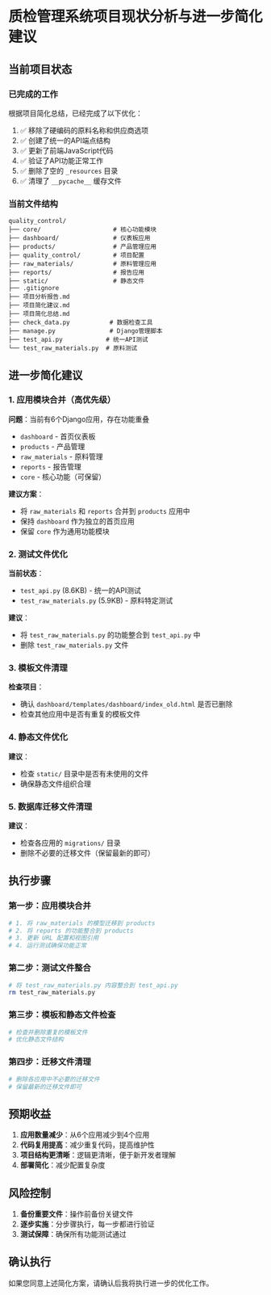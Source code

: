 # 质检管理系统项目现状分析与进一步简化建议

## 当前项目状态

### 已完成的工作
根据项目简化总结，已经完成了以下优化：
1. ✅ 移除了硬编码的原料名称和供应商选项
2. ✅ 创建了统一的API端点结构
3. ✅ 更新了前端JavaScript代码
4. ✅ 验证了API功能正常工作
5. ✅ 删除了空的 `_resources` 目录
6. ✅ 清理了 `__pycache__` 缓存文件

### 当前文件结构
```
quality_control/
├── core/                    # 核心功能模块
├── dashboard/               # 仪表板应用
├── products/                # 产品管理应用
├── quality_control/         # 项目配置
├── raw_materials/           # 原料管理应用
├── reports/                 # 报告应用
├── static/                  # 静态文件
├── .gitignore
├── 项目分析报告.md
├── 项目简化建议.md
├── 项目简化总结.md
├── check_data.py           # 数据检查工具
├── manage.py               # Django管理脚本
├── test_api.py            # 统一API测试
└── test_raw_materials.py  # 原料测试
```

## 进一步简化建议

### 1. 应用模块合并（高优先级）

**问题**：当前有6个Django应用，存在功能重叠
- `dashboard` - 首页仪表板
- `products` - 产品管理
- `raw_materials` - 原料管理
- `reports` - 报告管理
- `core` - 核心功能（可保留）

**建议方案**：
- 将 `raw_materials` 和 `reports` 合并到 `products` 应用中
- 保持 `dashboard` 作为独立的首页应用
- 保留 `core` 作为通用功能模块

### 2. 测试文件优化

**当前状态**：
- `test_api.py` (8.6KB) - 统一的API测试
- `test_raw_materials.py` (5.9KB) - 原料特定测试

**建议**：
- 将 `test_raw_materials.py` 的功能整合到 `test_api.py` 中
- 删除 `test_raw_materials.py` 文件

### 3. 模板文件清理

**检查项目**：
- 确认 `dashboard/templates/dashboard/index_old.html` 是否已删除
- 检查其他应用中是否有重复的模板文件

### 4. 静态文件优化

**建议**：
- 检查 `static/` 目录中是否有未使用的文件
- 确保静态文件组织合理

### 5. 数据库迁移文件清理

**建议**：
- 检查各应用的 `migrations/` 目录
- 删除不必要的迁移文件（保留最新的即可）

## 执行步骤

### 第一步：应用模块合并
```bash
# 1. 将 raw_materials 的模型迁移到 products
# 2. 将 reports 的功能整合到 products
# 3. 更新 URL 配置和视图引用
# 4. 运行测试确保功能正常
```

### 第二步：测试文件整合
```bash
# 将 test_raw_materials.py 内容整合到 test_api.py
rm test_raw_materials.py
```

### 第三步：模板和静态文件检查
```bash
# 检查并删除重复的模板文件
# 优化静态文件结构
```

### 第四步：迁移文件清理
```bash
# 删除各应用中不必要的迁移文件
# 保留最新的迁移文件即可
```

## 预期收益

1. **应用数量减少**：从6个应用减少到4个应用
2. **代码复用提高**：减少重复代码，提高维护性
3. **项目结构更清晰**：逻辑更清晰，便于新开发者理解
4. **部署简化**：减少配置复杂度

## 风险控制

1. **备份重要文件**：操作前备份关键文件
2. **逐步实施**：分步骤执行，每一步都进行验证
3. **测试保障**：确保所有功能测试通过

## 确认执行

如果您同意上述简化方案，请确认后我将执行进一步的优化工作。

